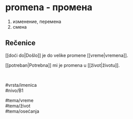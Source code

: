 # promena - промена

1. изменение, перемена  
2. смена

## Rečenice

[[doći do|Došlo]] je do velike promene [[vreme|vremena]].

[[potreban|Potrebna]] mi je promena u [[život|životu]].

<br>

#vrsta/imenica  
#nivo/B1  

#tema/vreme  
#tema/život  
#tema/osećanja  
